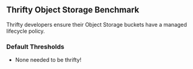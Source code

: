 ## Thrifty Object Storage Benchmark

Thrifty developers ensure their Object Storage buckets have a managed lifecycle policy.

### Default Thresholds

- None needed to be thrifty!
